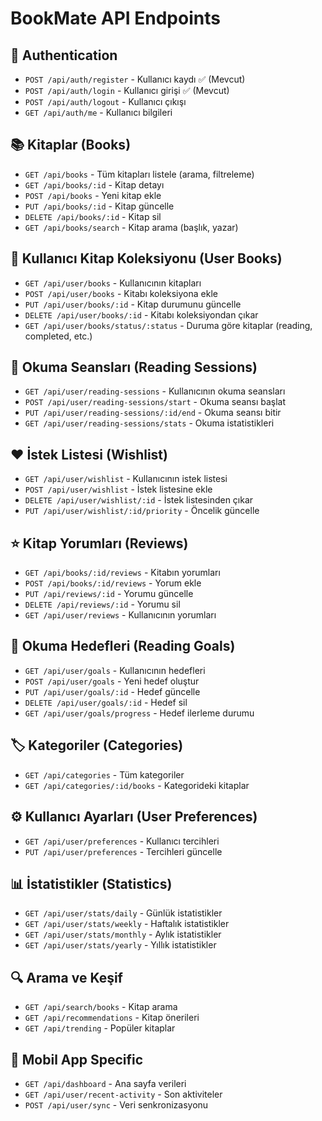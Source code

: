 # BookMate API Endpoints

## 🔐 Authentication
- `POST /api/auth/register` - Kullanıcı kaydı ✅ (Mevcut)
- `POST /api/auth/login` - Kullanıcı girişi ✅ (Mevcut)
- `POST /api/auth/logout` - Kullanıcı çıkışı
- `GET /api/auth/me` - Kullanıcı bilgileri

## 📚 Kitaplar (Books)
- `GET /api/books` - Tüm kitapları listele (arama, filtreleme)
- `GET /api/books/:id` - Kitap detayı
- `POST /api/books` - Yeni kitap ekle
- `PUT /api/books/:id` - Kitap güncelle
- `DELETE /api/books/:id` - Kitap sil
- `GET /api/books/search` - Kitap arama (başlık, yazar)

## 📖 Kullanıcı Kitap Koleksiyonu (User Books)
- `GET /api/user/books` - Kullanıcının kitapları
- `POST /api/user/books` - Kitabı koleksiyona ekle
- `PUT /api/user/books/:id` - Kitap durumunu güncelle
- `DELETE /api/user/books/:id` - Kitabı koleksiyondan çıkar
- `GET /api/user/books/status/:status` - Duruma göre kitaplar (reading, completed, etc.)

## 📝 Okuma Seansları (Reading Sessions)
- `GET /api/user/reading-sessions` - Kullanıcının okuma seansları
- `POST /api/user/reading-sessions/start` - Okuma seansı başlat
- `PUT /api/user/reading-sessions/:id/end` - Okuma seansı bitir
- `GET /api/user/reading-sessions/stats` - Okuma istatistikleri

## ❤️ İstek Listesi (Wishlist)
- `GET /api/user/wishlist` - Kullanıcının istek listesi
- `POST /api/user/wishlist` - İstek listesine ekle
- `DELETE /api/user/wishlist/:id` - İstek listesinden çıkar
- `PUT /api/user/wishlist/:id/priority` - Öncelik güncelle

## ⭐ Kitap Yorumları (Reviews)
- `GET /api/books/:id/reviews` - Kitabın yorumları
- `POST /api/books/:id/reviews` - Yorum ekle
- `PUT /api/reviews/:id` - Yorumu güncelle
- `DELETE /api/reviews/:id` - Yorumu sil
- `GET /api/user/reviews` - Kullanıcının yorumları

## 🎯 Okuma Hedefleri (Reading Goals)
- `GET /api/user/goals` - Kullanıcının hedefleri
- `POST /api/user/goals` - Yeni hedef oluştur
- `PUT /api/user/goals/:id` - Hedef güncelle
- `DELETE /api/user/goals/:id` - Hedef sil
- `GET /api/user/goals/progress` - Hedef ilerleme durumu

## 🏷️ Kategoriler (Categories)
- `GET /api/categories` - Tüm kategoriler
- `GET /api/categories/:id/books` - Kategorideki kitaplar

## ⚙️ Kullanıcı Ayarları (User Preferences)
- `GET /api/user/preferences` - Kullanıcı tercihleri
- `PUT /api/user/preferences` - Tercihleri güncelle

## 📊 İstatistikler (Statistics)
- `GET /api/user/stats/daily` - Günlük istatistikler
- `GET /api/user/stats/weekly` - Haftalık istatistikler
- `GET /api/user/stats/monthly` - Aylık istatistikler
- `GET /api/user/stats/yearly` - Yıllık istatistikler

## 🔍 Arama ve Keşif
- `GET /api/search/books` - Kitap arama
- `GET /api/recommendations` - Kitap önerileri
- `GET /api/trending` - Popüler kitaplar

## 📱 Mobil App Specific
- `GET /api/dashboard` - Ana sayfa verileri
- `GET /api/user/recent-activity` - Son aktiviteler
- `POST /api/user/sync` - Veri senkronizasyonu 
 